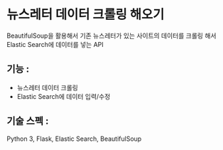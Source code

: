 # 뉴스레터 데이터 크롤링 해오기 
BeautifulSoup을 활용해서 기존 뉴스레터가 있는 사이트의 데이터를 크롤링 해서 Elastic Search에 데이터를 넣는 API

## 기능 : 
- 뉴스레터 데이터 크롤링
- Elastic Search에 데이터 입력/수정

## 기술 스펙 : 
Python 3, Flask, Elastic Search, BeautifulSoup 





